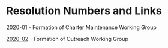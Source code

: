 # Resolution Numbers and Links

[2020-01](approved/2020-01.md) - Formation of Charter Maintenance Working Group

[2020-02](proposed/2020-02.md) - Formation of Outreach Working Group
